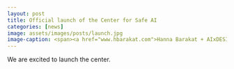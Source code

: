 ```yaml
---
layout: post
title: Official launch of the Center for Safe AI
categories: [news]
image: assets/images/posts/launch.jpg
image-caption: <span><a href="www.hbarakat.com">Hanna Barakat + AIxDESIGN</a> & <a href="https://aixdesign.co/posts/archival-images-of-ai">Archival Images of AI</a> / <a href="https://www.betterimagesofai.org">Better Images of AI</a> / Data Mining 3 / <a href="https://creativecommons.org/licenses/by/4.0/">Licenced by CC-BY 4.0</a></span>
---
```


We are excited to launch the center.
